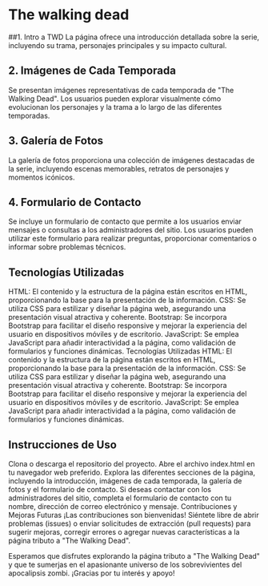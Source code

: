 
# The walking dead




##1. Intro a TWD
La página ofrece una introducción detallada sobre la serie, incluyendo su trama, personajes principales y su impacto cultural.

## 2. Imágenes de Cada Temporada
Se presentan imágenes representativas de cada temporada de "The Walking Dead". Los usuarios pueden explorar visualmente cómo evolucionan los personajes y la trama a lo largo de las diferentes temporadas.
## 3. Galería de Fotos
La galería de fotos proporciona una colección de imágenes destacadas de la serie, incluyendo escenas memorables, retratos de personajes y momentos icónicos.
## 4. Formulario de Contacto
Se incluye un formulario de contacto que permite a los usuarios enviar mensajes o consultas a los administradores del sitio. Los usuarios pueden utilizar este formulario para realizar preguntas, proporcionar comentarios o informar sobre problemas técnicos.
## Tecnologías Utilizadas
HTML: El contenido y la estructura de la página están escritos en HTML, proporcionando la base para la presentación de la información.
CSS: Se utiliza CSS para estilizar y diseñar la página web, asegurando una presentación visual atractiva y coherente.
Bootstrap: Se incorpora Bootstrap para facilitar el diseño responsive y mejorar la experiencia del usuario en dispositivos móviles y de escritorio.
JavaScript: Se emplea JavaScript para añadir interactividad a la página, como validación de formularios y funciones dinámicas.
Tecnologías Utilizadas
HTML: El contenido y la estructura de la página están escritos en HTML, proporcionando la base para la presentación de la información.
CSS: Se utiliza CSS para estilizar y diseñar la página web, asegurando una presentación visual atractiva y coherente.
Bootstrap: Se incorpora Bootstrap para facilitar el diseño responsive y mejorar la experiencia del usuario en dispositivos móviles y de escritorio.
JavaScript: Se emplea JavaScript para añadir interactividad a la página, como validación de formularios y funciones dinámicas.
## Instrucciones de Uso
Clona o descarga el repositorio del proyecto.
Abre el archivo index.html en tu navegador web preferido.
Explora las diferentes secciones de la página, incluyendo la introducción, imágenes de cada temporada, la galería de fotos y el formulario de contacto.
Si deseas contactar con los administradores del sitio, completa el formulario de contacto con tu nombre, dirección de correo electrónico y mensaje.
Contribuciones y Mejoras Futuras
¡Las contribuciones son bienvenidas! Siéntete libre de abrir problemas (issues) o enviar solicitudes de extracción (pull requests) para sugerir mejoras, corregir errores o agregar nuevas características a la página tributo a "The Walking Dead".


Esperamos que disfrutes explorando la página tributo a "The Walking Dead" y que te sumerjas en el apasionante universo de los sobrevivientes del apocalipsis zombi. ¡Gracias por tu interés y apoyo!